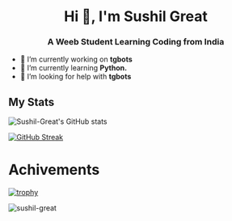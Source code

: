 <h1 align="center">Hi 👋, I'm Sushil Great</h1>
<h3 align="center">A Weeb Student Learning Coding from India</h3>


- 🔭 I’m currently working on **tgbots**
- 🌱 I’m currently learning **Python.**
- 🤝 I’m looking for help with **tgbots**



## My Stats
![Sushil-Great's GitHub stats](https://github-readme-stats.vercel.app/api?username=sushil-great&show_icons=true&theme=radical)


[![GitHub Streak](https://github-readme-streak-stats.herokuapp.com?user=Sushil-Great&theme=radical)](https://git.io/streak-stats)





# Achivements
[![trophy](https://github-profile-trophy.vercel.app/?username=ryo-ma&theme=onedark)](https://github.com/ryo-ma/github-profile-trophy)








<p align="left"> <img src="https://komarev.com/ghpvc/?username=sushil-great&label=Profile%20views&color=0e75b6&style=flat" alt="sushil-great" /> </p>

